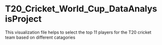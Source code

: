 # T20_Cricket_World_Cup_DataAnalysisProject
This visualization file helps to select the top 11 players for the T20 cricket team based on different catagories
